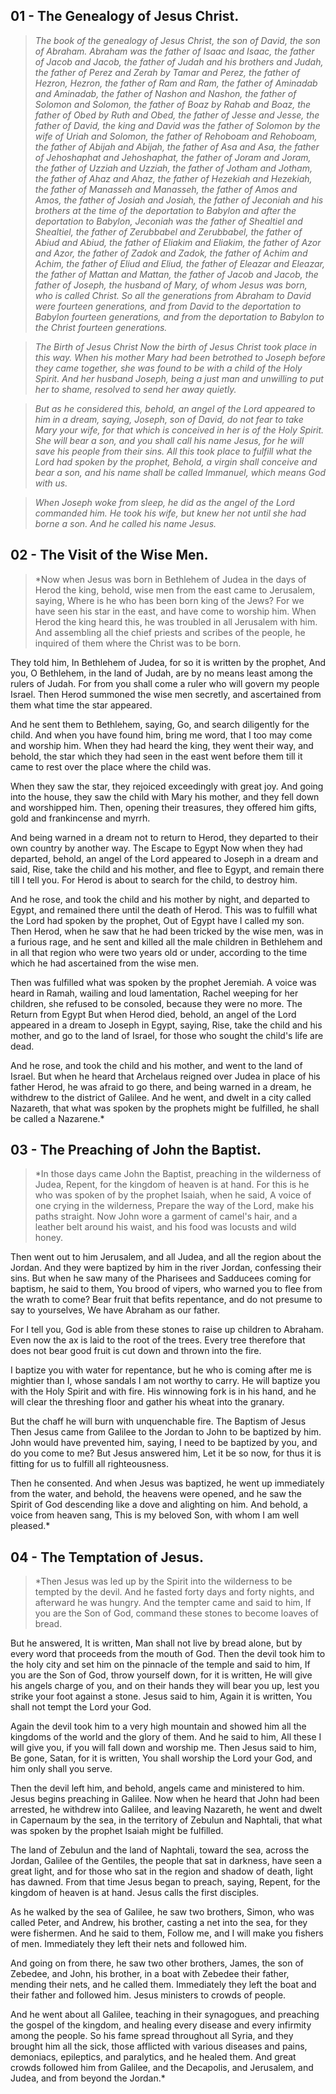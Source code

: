 ## 01 - The Genealogy of Jesus Christ.

>*The book of the genealogy of Jesus Christ, the son of David, the son of Abraham.
Abraham was the father of Isaac and Isaac, the father of Jacob and Jacob, the father of Judah and his brothers and Judah, the father of Perez and Zerah by Tamar and Perez, the father of Hezron, Hezron, the father of Ram and Ram, the father of Aminadab and Aminadab, the father of Nashon and Nashon, the father of Solomon and Solomon, the father of Boaz by Rahab and Boaz, the father of Obed by Ruth and Obed, the father of Jesse and Jesse, the father of David, the king and David was the father of Solomon by the wife of Uriah and Solomon, the father of Rehoboam and Rehoboam, the father of Abijah and Abijah, the father of Asa and Asa, the father of Jehoshaphat and Jehoshaphat, the father of Joram and Joram, the father of Uzziah and Uzziah, the father of Jotham and Jotham, the father of Ahaz and Ahaz, the father of Hezekiah and Hezekiah, the father of Manasseh and Manasseh, the father of Amos and Amos, the father of Josiah and Josiah, the father of Jeconiah and his brothers at the time of the deportation to Babylon and after the deportation to Babylon, Jeconiah was the father of Shealtiel and Shealtiel, the father of Zerubbabel and Zerubbabel, the father of Abiud and Abiud, the father of Eliakim and Eliakim, the father of Azor and Azor, the father of Zadok and Zadok, the father of Achim and Achim, the father of Eliud and Eliud, the father of Eleazar and Eleazar, the father of Mattan and Mattan, the father of Jacob and Jacob, the father of Joseph, the husband of Mary, of whom Jesus was born, who is called Christ. So all the generations from Abraham to David were fourteen generations, and from David to the deportation to Babylon fourteen generations, and from the deportation to Babylon to the Christ fourteen generations.*

>*The Birth of Jesus Christ Now the birth of Jesus Christ took place in this way. When his mother Mary had been betrothed to Joseph before they came together, she was found to be with a child of the Holy Spirit. And her husband Joseph, being a just man and unwilling to put her to shame, resolved to send her away quietly.*

>*But as he considered this, behold, an angel of the Lord appeared to him in a dream, saying, Joseph, son of David, do not fear to take Mary your wife, for that which is conceived in her is of the Holy Spirit. She will bear a son, and you shall call his name Jesus, for he will save his people from their sins. All this took place to fulfill what the Lord had spoken by the prophet, Behold, a virgin shall conceive and bear a son, and his name shall be called Immanuel, which means God with us.*

>*When Joseph woke from sleep, he did as the angel of the Lord commanded him. He took his wife, but knew her not until she had borne a son. And he called his name Jesus.*

## 02 - The Visit of the Wise Men.

>*Now when Jesus was born in Bethlehem of Judea in the days of Herod the king, behold, wise men from the east came to Jerusalem, saying, Where is he who has been born king of the Jews? For we have seen his star in the east, and have come to worship him. When Herod the king heard this, he was troubled in all Jerusalem with him. And assembling all the chief priests and scribes of the people, he inquired of them where the Christ was to be born.

They told him, In Bethlehem of Judea, for so it is written by the prophet, And you, O Bethlehem, in the land of Judah, are by no means least among the rulers of Judah. For from you shall come a ruler who will govern my people Israel. Then Herod summoned the wise men secretly, and ascertained from them what time the star appeared.

And he sent them to Bethlehem, saying, Go, and search diligently for the child. And when you have found him, bring me word, that I too may come and worship him. When they had heard the king, they went their way, and behold, the star which they had seen in the east went before them till it came to rest over the place where the child was.

When they saw the star, they rejoiced exceedingly with great joy. And going into the house, they saw the child with Mary his mother, and they fell down and worshipped him. Then, opening their treasures, they offered him gifts, gold and frankincense and myrrh.

And being warned in a dream not to return to Herod, they departed to their own country by another way. The Escape to Egypt Now when they had departed, behold, an angel of the Lord appeared to Joseph in a dream and said, Rise, take the child and his mother, and flee to Egypt, and remain there till I tell you. For Herod is about to search for the child, to destroy him.

And he rose, and took the child and his mother by night, and departed to Egypt, and remained there until the death of Herod. This was to fulfill what the Lord had spoken by the prophet, Out of Egypt have I called my son. Then Herod, when he saw that he had been tricked by the wise men, was in a furious rage, and he sent and killed all the male children in Bethlehem and in all that region who were two years old or under, according to the time which he had ascertained from the wise men.

Then was fulfilled what was spoken by the prophet Jeremiah. A voice was heard in Ramah, wailing and loud lamentation, Rachel weeping for her children, she refused to be consoled, because they were no more. The Return from Egypt But when Herod died, behold, an angel of the Lord appeared in a dream to Joseph in Egypt, saying, Rise, take the child and his mother, and go to the land of Israel, for those who sought the child's life are dead.

And he rose, and took the child and his mother, and went to the land of Israel. But when he heard that Archelaus reigned over Judea in place of his father Herod, he was afraid to go there, and being warned in a dream, he withdrew to the district of Galilee. And he went, and dwelt in a city called Nazareth, that what was spoken by the prophets might be fulfilled, he shall be called a Nazarene.*

## 03 - The Preaching of John the Baptist.

>*In those days came John the Baptist, preaching in the wilderness of Judea, Repent, for the kingdom of heaven is at hand. For this is he who was spoken of by the prophet Isaiah, when he said, A voice of one crying in the wilderness, Prepare the way of the Lord, make his paths straight. Now John wore a garment of camel's hair, and a leather belt around his waist, and his food was locusts and wild honey.

Then went out to him Jerusalem, and all Judea, and all the region about the Jordan. And they were baptized by him in the river Jordan, confessing their sins. But when he saw many of the Pharisees and Sadducees coming for baptism, he said to them, You brood of vipers, who warned you to flee from the wrath to come? Bear fruit that befits repentance, and do not presume to say to yourselves, We have Abraham as our father.

For I tell you, God is able from these stones to raise up children to Abraham. Even now the ax is laid to the root of the trees. Every tree therefore that does not bear good fruit is cut down and thrown into the fire.

I baptize you with water for repentance, but he who is coming after me is mightier than I, whose sandals I am not worthy to carry. He will baptize you with the Holy Spirit and with fire. His winnowing fork is in his hand, and he will clear the threshing floor and gather his wheat into the granary.

But the chaff he will burn with unquenchable fire. The Baptism of Jesus Then Jesus came from Galilee to the Jordan to John to be baptized by him. John would have prevented him, saying, I need to be baptized by you, and do you come to me? But Jesus answered him, Let it be so now, for thus it is fitting for us to fulfill all righteousness.

Then he consented. And when Jesus was baptized, he went up immediately from the water, and behold, the heavens were opened, and he saw the Spirit of God descending like a dove and alighting on him. And behold, a voice from heaven sang, This is my beloved Son, with whom I am well pleased.*

## 04 - The Temptation of Jesus.

>*Then Jesus was led up by the Spirit into the wilderness to be tempted by the devil. And he fasted forty days and forty nights, and afterward he was hungry. And the tempter came and said to him, If you are the Son of God, command these stones to become loaves of bread.

But he answered, It is written, Man shall not live by bread alone, but by every word that proceeds from the mouth of God. Then the devil took him to the holy city and set him on the pinnacle of the temple and said to him, If you are the Son of God, throw yourself down, for it is written, He will give his angels charge of you, and on their hands they will bear you up, lest you strike your foot against a stone. Jesus said to him, Again it is written, You shall not tempt the Lord your God.

Again the devil took him to a very high mountain and showed him all the kingdoms of the world and the glory of them. And he said to him, All these I will give you, if you will fall down and worship me. Then Jesus said to him, Be gone, Satan, for it is written, You shall worship the Lord your God, and him only shall you serve.

Then the devil left him, and behold, angels came and ministered to him. Jesus begins preaching in Galilee. Now when he heard that John had been arrested, he withdrew into Galilee, and leaving Nazareth, he went and dwelt in Capernaum by the sea, in the territory of Zebulun and Naphtali, that what was spoken by the prophet Isaiah might be fulfilled.

The land of Zebulun and the land of Naphtali, toward the sea, across the Jordan, Galilee of the Gentiles, the people that sat in darkness, have seen a great light, and for those who sat in the region and shadow of death, light has dawned. From that time Jesus began to preach, saying, Repent, for the kingdom of heaven is at hand. Jesus calls the first disciples.

As he walked by the sea of Galilee, he saw two brothers, Simon, who was called Peter, and Andrew, his brother, casting a net into the sea, for they were fishermen. And he said to them, Follow me, and I will make you fishers of men. Immediately they left their nets and followed him.

And going on from there, he saw two other brothers, James, the son of Zebedee, and John, his brother, in a boat with Zebedee their father, mending their nets, and he called them. Immediately they left the boat and their father and followed him. Jesus ministers to crowds of people.

And he went about all Galilee, teaching in their synagogues, and preaching the gospel of the kingdom, and healing every disease and every infirmity among the people. So his fame spread throughout all Syria, and they brought him all the sick, those afflicted with various diseases and pains, demoniacs, epileptics, and paralytics, and he healed them. And great crowds followed him from Galilee, and the Decapolis, and Jerusalem, and Judea, and from beyond the Jordan.*
